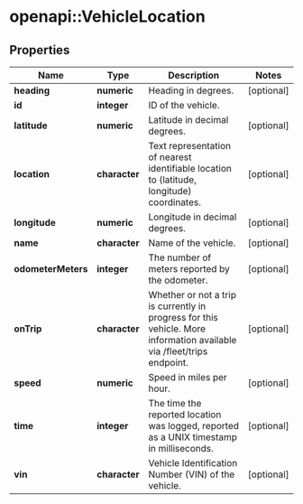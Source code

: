 # openapi::VehicleLocation

## Properties
Name | Type | Description | Notes
------------ | ------------- | ------------- | -------------
**heading** | **numeric** | Heading in degrees. | [optional] 
**id** | **integer** | ID of the vehicle. | 
**latitude** | **numeric** | Latitude in decimal degrees. | [optional] 
**location** | **character** | Text representation of nearest identifiable location to (latitude, longitude) coordinates. | [optional] 
**longitude** | **numeric** | Longitude in decimal degrees. | [optional] 
**name** | **character** | Name of the vehicle. | [optional] 
**odometerMeters** | **integer** | The number of meters reported by the odometer. | [optional] 
**onTrip** | **character** | Whether or not a trip is currently in progress for this vehicle. More information available via /fleet/trips endpoint. | [optional] 
**speed** | **numeric** | Speed in miles per hour. | [optional] 
**time** | **integer** | The time the reported location was logged, reported as a UNIX timestamp in milliseconds. | [optional] 
**vin** | **character** | Vehicle Identification Number (VIN) of the vehicle. | [optional] 


